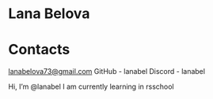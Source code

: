 # Lana Belova

# Contacts
lanabelova73@gmail.com
GitHub - lanabel
Discord - lanabel

Hi, I’m @lanabel
I am currently learning in rsschool
